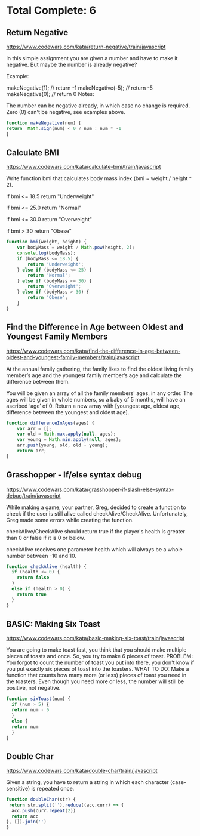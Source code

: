 # Total Complete: 6

## Return Negative
https://www.codewars.com/kata/return-negative/train/javascript

In this simple assignment you are given a number and have to make it negative. But maybe the number is already negative?

Example:

makeNegative(1); // return -1
makeNegative(-5); // return -5
makeNegative(0); // return 0
Notes:

The number can be negative already, in which case no change is required.
Zero (0) can't be negative, see examples above.

```javascript
function makeNegative(num) {
return  Math.sign(num) < 0 ? num : num * -1
}
```

## Calculate BMI
https://www.codewars.com/kata/calculate-bmi/train/javascript

Write function bmi that calculates body mass index (bmi = weight / height ^ 2).

if bmi <= 18.5 return "Underweight"

if bmi <= 25.0 return "Normal"

if bmi <= 30.0 return "Overweight"

if bmi > 30 return "Obese"

```javascript
function bmi(weight, height) {
	var bodyMass = weight / Math.pow(height, 2);
	console.log(bodyMass);
	if (bodyMass <= 18.5) {
		return 'Underweight';
	} else if (bodyMass <= 25) {
		return 'Normal';
	} else if (bodyMass <= 30) {
		return 'Overweight';
	} else if (bodyMass > 30) {
		return 'Obese';
	}
}
```

## Find the Difference in Age between Oldest and Youngest Family Members
https://www.codewars.com/kata/find-the-difference-in-age-between-oldest-and-youngest-family-members/train/javascript

At the annual family gathering, the family likes to find the oldest living family member’s age and the youngest family member’s age and calculate the difference between them.

You will be given an array of all the family members' ages, in any order. The ages will be given in whole numbers, so a baby of 5 months, will have an ascribed ‘age’ of 0. Return a new array with [youngest age, oldest age, difference between the youngest and oldest age].

```javascript
function differenceInAges(ages) {
	var arr = [];
	var old = Math.max.apply(null, ages);
	var young = Math.min.apply(null, ages);
	arr.push(young, old, old - young);
	return arr;
}
```

## Grasshopper - If/else syntax debug
https://www.codewars.com/kata/grasshopper-if-slash-else-syntax-debug/train/javascript

While making a game, your partner, Greg, decided to create a function to check if the user is still alive called checkAlive/CheckAlive. Unfortunately, Greg made some errors while creating the function.

checkAlive/CheckAlive should return true if the player's health is greater than 0 or false if it is 0 or below.

checkAlive receives one parameter health which will always be a whole number between -10 and 10.

```javascript
function checkAlive (health) {
  if (health <= 0) {
    return false
  } 
  else if (health > 0) {
    return true
  }
}
```

## BASIC: Making Six Toast
https://www.codewars.com/kata/basic-making-six-toast/train/javascript

You are going to make toast fast, you think that you should make multiple pieces of toasts and once. So, you try to make 6 pieces of toast.
PROBLEM:
You forgot to count the number of toast you put into there, you don't know if you put exactly six pieces of toast into the toasters.
WHAT TO DO:
Make a function that counts how many more (or less) pieces of toast you need in the toasters. Even though you need more or less, the number will still be positive, not negative.

```javascript
function sixToast(num) {
  if (num > 5) {
  return num - 6
  }
  else {
  return num
  }
}
```

## Double Char
https://www.codewars.com/kata/double-char/train/javascript

Given a string, you have to return a string in which each character (case-sensitive) is repeated once.

```javascript
function doubleChar(str) {
 return str.split('').reduce((acc,curr) => {
  acc.push(curr.repeat(2))
  return acc
}, []).join('')
}
```
